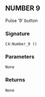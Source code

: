 ## NUMBER 9

Pulse ‘9’ button


### Signature

`C4:Number_9 ()`


### Parameters

`None`


### Returns

`None`